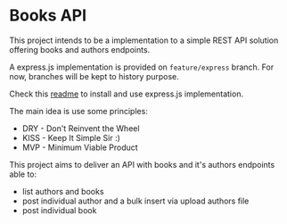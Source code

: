 # Books API

This project intends to be a implementation to a simple REST API solution offering books and authors endpoints.

A express.js implementation is provided on `feature/express` branch. For now, branches will be kept to history purpose.

Check this [readme](./docs/express.md) to install and use express.js implementation.

The main idea is use some principles:

 * DRY - Don't Reinvent the Wheel
 * KISS - Keep It Simple Sir :)
 * MVP - Minimum Viable Product

This project aims to deliver an API with books and it's authors endpoints able to:

 * list authors and books
 * post individual author and a bulk insert via upload authors file
 * post individual book

